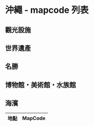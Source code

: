 # 沖繩 - mapcode 列表
## 觀光設施
## 世界遺產
## 名勝
## 博物館・美術館・水族館
## 海濱

| 地點                       | MapCode       |  
|---------------------------|---------------|

